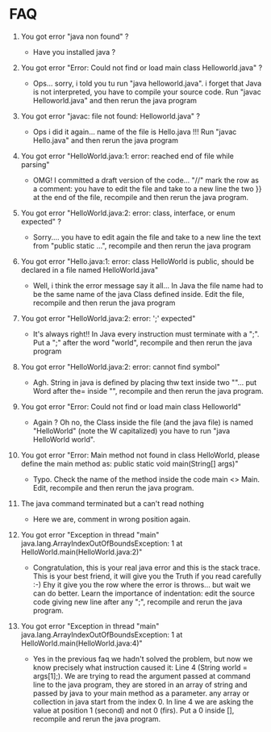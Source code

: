 # FAQ

01. You got error "java non found" ?
	* Have you installed java ?

02. You got error "Error: Could not find or load main class Helloworld.java" ?
	* Ops... sorry, i told you tu run "java helloworld.java". i forget that Java is not interpreted, you have to compile your source code. Run "javac Helloworld.java" and then rerun the java program

03. You got error "javac: file not found: Helloworld.java"	 ?
	* Ops i did it again... name of the file is Hello.java !!! Run "javac Hello.java"  and then rerun the java program

04. You got error "HelloWorld.java:1: error: reached end of file while parsing"
	* OMG! I committed a draft version of the code... "//" mark the row as a comment: you have to edit the file and take to a new line the two }} at the end of the file, recompile and then rerun the java program.

05. You got error "HelloWorld.java:2: error: class, interface, or enum expected"	?
	* Sorry.... you have to edit again the file and take to a new line the text from "public static ...", recompile and then rerun the java program

06. You got error "Hello.java:1: error: class HelloWorld is public, should be declared in a file named HelloWorld.java"	
	* Well, i think the error message say it all... In Java the file name had to be the same name of the java Class defined inside. Edit the file, recompile and then rerun the java program

07. You got error "HelloWorld.java:2: error: ';' expected"
	* It's always right!! In Java every instruction must terminate with a ";". Put a ";" after the word "world", recompile and then rerun the java program

08. You got error "HelloWorld.java:2: error: cannot find symbol"	
	* Agh. String in java is defined by placing thw text inside two ""... put Word after the= inside "", recompile and then rerun the java program.

09. You got error "Error: Could not find or load main class Helloworld"
	* Again ? Oh no, the Class inside the file (and the java file) is named "HelloWorld" (note the W capitalized) you have to run "java HelloWorld world".

10. You got error "Error: Main method not found in class HelloWorld, please define the main method as: public static void main(String[] args)"
	* Typo. Check the name of the method inside the code main <> Main. Edit, recompile and then rerun the java program.

11. The java command terminated but a can't read nothing
	* Here we are, comment in wrong position again.

12. You got error "Exception in thread "main" java.lang.ArrayIndexOutOfBoundsException: 1
        at HelloWorld.main(HelloWorld.java:2)"
    * Congratulation, this is your real java error and this is the stack trace. This is your best friend, it will give you the Truth if you read carefully :-) Ehy it give you the row where the error is throws... but wait we can do better. Learn the importance of indentation: edit the source code giving new line after any ";", recompile and rerun the java program.

13. You got error "Exception in thread "main" java.lang.ArrayIndexOutOfBoundsException: 1
        at HelloWorld.main(HelloWorld.java:4)"    
    * Yes in the previous faq we hadn't solved the problem, but now we know precisely what instruction caused it: Line 4 (String world = args[1];). We are trying to read the argument passed at command line to the java program, they are stored in an array of string and passed by java to your main method as a parameter. any array or collection in java start from the index 0. In line 4 we are asking the value at position 1 (second) and not 0 (firs). Put a 0 inside [], recompile and rerun the java program.
    